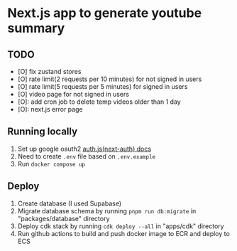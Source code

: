 # Next.js app to generate youtube summary

## TODO

- [O] fix zustand stores
- [O] rate limit(2 requests per 10 minutes) for not signed in users
- [O] rate limit(5 requests per 5 minutes) for signed in users
- [O] video page for not signed in users
- [O]: add cron job to delete temp videos older than 1 day
- [O]: next.js error page

## Running locally

1. Set up google oauth2 [auth.js(next-auth) docs](https://authjs.dev/getting-started/providers/google)
2. Need to create `.env` file based on `.env.example`
3. Run `docker compose up`

## Deploy

1. Create database (I used Supabase)
2. Migrate database schema by running `pnpm run db:migrate` in "packages/database" directory
3. Deploy cdk stack by running `cdk deploy --all` in "apps/cdk" directory
4. Run github actions to build and push docker image to ECR and deploy to ECS